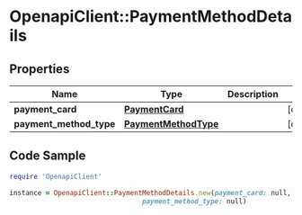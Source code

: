 # OpenapiClient::PaymentMethodDetails

## Properties

Name | Type | Description | Notes
------------ | ------------- | ------------- | -------------
**payment_card** | [**PaymentCard**](PaymentCard.md) |  | [optional] 
**payment_method_type** | [**PaymentMethodType**](PaymentMethodType.md) |  | [optional] 

## Code Sample

```ruby
require 'OpenapiClient'

instance = OpenapiClient::PaymentMethodDetails.new(payment_card: null,
                                 payment_method_type: null)
```


